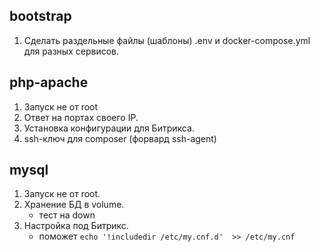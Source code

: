 
## bootstrap

1. Сделать раздельные файлы (шаблоны) .env и docker-compose.yml для разных сервисов.

## php-apache 

 1. Запуск не от root
 2. Ответ на портах своего IP.
 3. Установка конфигурации для Битрикса.
 4. ssh-ключ для composer (форвард ssh-agent)
 
## mysql

 1. Запуск не от root.
 2. Хранение БД в volume.
    * тест на down
 3. Настройка под Битрикс.
    * поможет `echo '!includedir /etc/my.cnf.d'  >> /etc/my.cnf`

